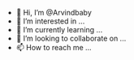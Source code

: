 - 👋 Hi, I’m @Arvindbaby
- 👀 I’m interested in ...
- 🌱 I’m currently learning ...
- 💞️ I’m looking to collaborate on ...
- 📫 How to reach me ...

<!---
Arvindbaby/Arvindbaby is a ✨ special ✨ repository because its `README.md` (this file) appears on your GitHub profile.
You can click the Preview link to take a look at your changes.
--->
